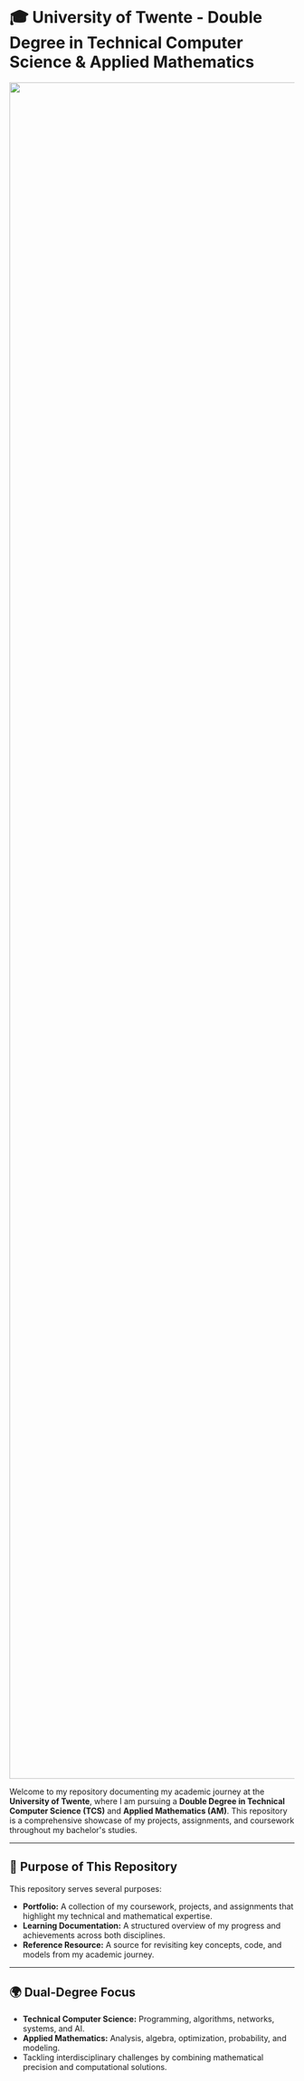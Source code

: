 # 🎓 University of Twente - Double Degree in Technical Computer Science & Applied Mathematics

<p align="center">
  <img src="https://1348661504.rsc.cdn77.org/.publisher/sd/utwente_base/ws2016/img/logos/ut-logo-white-en.svg" alt="University of Twente Logo" width="3000"/>
</p>

Welcome to my repository documenting my academic journey at the **University of Twente**, where I am pursuing a **Double Degree in Technical Computer Science (TCS)** and **Applied Mathematics (AM)**. This repository is a comprehensive showcase of my projects, assignments, and coursework throughout my bachelor's studies.

---

## 🚀 Purpose of This Repository

This repository serves several purposes:
- **Portfolio:** A collection of my coursework, projects, and assignments that highlight my technical and mathematical expertise.
- **Learning Documentation:** A structured overview of my progress and achievements across both disciplines.
- **Reference Resource:** A source for revisiting key concepts, code, and models from my academic journey.

---

## 🌍 Dual-Degree Focus

- **Technical Computer Science:** Programming, algorithms, networks, systems, and AI.
- **Applied Mathematics:** Analysis, algebra, optimization, probability, and modeling.
- Tackling interdisciplinary challenges by combining mathematical precision and computational solutions.
